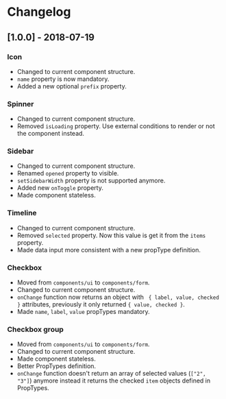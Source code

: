 # Changelog

## [1.0.0] - 2018-07-19
### Icon
- Changed to current component structure.
- `name` property is now mandatory.
- Added a new optional `prefix` property.

### Spinner
- Changed to current component structure.
- Removed `isLoading` property. Use external conditions to render or not the component instead.

### Sidebar
- Changed to current component structure.
- Renamed `opened` property to visible.
- `setSidebarWidth` property is not supported anymore.
- Added new `onToggle` property.
- Made component stateless.

### Timeline
- Changed to current component structure.
- Removed `selected` property. Now this value is get it from the `items` property.
- Made data input more consistent with a new propType definition.

### Checkbox
- Moved from `components/ui` to `components/form`.
- Changed to current component structure.
- `onChange` function now returns an object with ` { label, value, checked }` attributes, previously it only returned `{ value, checked }`.
- Made `name`, `label`, `value` propTypes mandatory.

### Checkbox group
- Moved from `components/ui` to `components/form`.
- Changed to current component structure.
- Made component stateless.
- Better PropTypes definition.
- `onChange` function doesn't return an array of selected values (`["2", "3"]`) anymore instead it returns the checked `item` objects defined in PropTypes.


